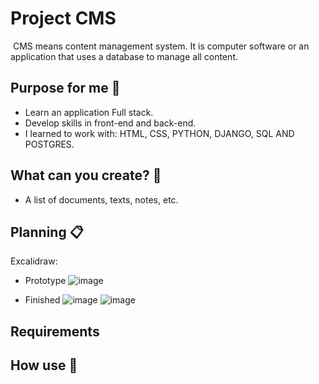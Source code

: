 # Project CMS
 CMS means content management system.
 It is computer software or an application that uses a database to manage all content.
 
 ## Purpose for me 🎯
  - Learn an application Full stack.
  - Develop skills in front-end and back-end.
  - I learned to work with: HTML, CSS, PYTHON, DJANGO, SQL AND POSTGRES.
  
 ## What can you create? 🚀
  - A list of documents, texts, notes, etc.
 
 ## Planning 📋
 Excalidraw: 
 - Prototype
  ![image](https://user-images.githubusercontent.com/107228786/204006153-c3f47a02-af80-4dc7-8169-8ca1f89c101d.png)
  
 - Finished
 ![image](https://user-images.githubusercontent.com/107228786/204010020-544295a0-b7ca-4cab-a15e-46d33fe212ba.png)
 ![image](https://user-images.githubusercontent.com/107228786/204010111-8256697b-bf64-4f8f-a5e4-d51035c77942.png)
  
 ## Requirements
 
 
 ## How use 🔧
